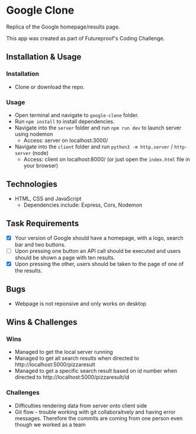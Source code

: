 # Google Clone

Replica of the Google homepage/results page.

This app was created as part of Futureproof's Coding Challenge.

## Installation & Usage

### Installation

-   Clone or download the repo.

### Usage

-   Open terminal and navigate to `google-clone` folder.
-   Run `npm install` to install dependencies.
-   Navigate into the `server` folder and run `npm run dev` to launch server using nodemon
    -   Access: server on localhost:3000/
-   Navigate into the `client` folder and run `python3 -m http.server` / `http-server` (node)
    -   Access: client on localhost:8000/ (or just open the `index.html` file in your browser)

## Technologies

-   HTML, CSS and JavaScript
    -   Dependencies include: Express, Cors, Nodemon

## Task Requirements

-   [x] Your version of Google should have a homepage, with a logo, search bar and two buttons.
-   [ ] Upon pressing one button an API call should be executed and users should be shown a page with ten results.
-   [x] Upon pressing the other, users should be taken to the page of one of the results.

## Bugs

-   Webpage is not reponsive and only works on desktop

## Wins & Challenges

### Wins

-   Managed to get the local server running
-   Managed to get all search results when directed to http://localhost:5000/pizzaresult
-   Managed to get a specific search result based on id number when directed to http://localhost:5000/pizzaresult/id

### Challenges

-   Difficulties rendering data from server onto client side
-   Git flow - trouble working with git collaboraitvely and having error messages. Therefore the commits are coming from one person even though we worked as a team
